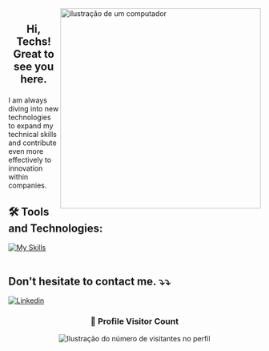<img src="https://raw.githubusercontent.com/MicaelliMedeiros/micaellimedeiros/master/image/computer-illustration.png" alt="ilustração de um computador" min-width="400px" max-width="400px" width="400px" align="right">

## <p align="center">  Hi, Techs! Great to see you here.



<p align="rigth"> 
I am always diving into new technologies to expand my technical skills and contribute even more effectively to innovation within companies.
</p>






## 🛠️ Tools and Technologies:
[![My Skills](https://skillicons.dev/icons?i=vscode,javascript,typescript,react,next,html,css,tailwind,sass,bootstrap,figma,git,github)](https://skillicons.dev)<br><br>


## Don't hesitate to contact me. ⤵️⤵️

[![Linkedin](https://img.shields.io/badge/-André-blue?style=flat-square&logo=Linkedin&logoColor=white&link=https://www.linkedin.com/in/andr%C3%A9-dos-santos/)](https://www.linkedin.com/in/andr%C3%A9-dos-santos-7488702b7/)



<div align="center">
  <h3><b>📍 Profile Visitor Count</b></h3>
</div>

<p align="center">
  <img
    src="https://profile-counter.glitch.me/francielekuchler/count.svg"
    alt="Ilustração do número de visitantes no perfil"
  />
</p>

